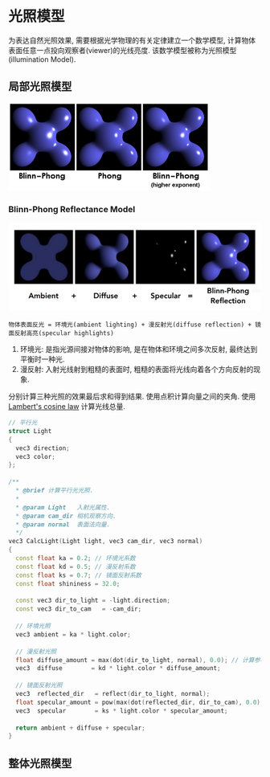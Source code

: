 # 光照模型

为表达自然光照效果, 需要根据光学物理的有关定律建立一个数学模型, 计算物体表面任意一点投向观察者(viewer)的光线亮度. 该数学模型被称为光照模型(illumination Model).

## 局部光照模型

![](assets/blinn_phong_and_phong.png)

### Blinn-Phong Reflectance Model
![](assets/blinn_phong.png)
```
物体表面反光 = 环境光(ambient lighting) + 漫反射光(diffuse reflection) + 镜面反射高亮(specular highlights)
```
1. 环境光:   是指光源间接对物体的影响, 是在物体和环境之间多次反射, 最终达到平衡时一种光.
2. 漫反射:   入射光线射到粗糙的表面时, 粗糙的表面将光线向着各个方向反射的现象.

分别计算三种光照的效果最后求和得到结果. 使用点积计算向量之间的夹角. 使用 [Lambert's cosine law] 计算光线总量.

```c++
// 平行光
struct Light
{
  vec3 direction;
  vec3 color;
};

/**
  * @brief 计算平行光光照.
  *
  * @param Light   入射光属性.
  * @param cam_dir 相机观察方向.
  * @param normal  表面法向量.
  */
vec3 CalcLight(Light light, vec3 cam_dir, vec3 normal)
{
  const float ka = 0.2; // 环境光系数
  const float kd = 0.5; // 漫反射系数
  const float ks = 0.7; // 镜面反射系数
  const float shininess = 32.0;

  const vec3 dir_to_light = -light.direction;
  const vec3 dir_to_cam   = -cam_dir;

  // 环境光照
  vec3 ambient = ka * light.color;

  // 漫反射光照
  float diffuse_amount = max(dot(dir_to_light, normal), 0.0); // 计算参与漫反射的光线总量
  vec3  diffuse        = kd * light.color * diffuse_amount;

  // 镜面反射光照
  vec3  reflected_dir   = reflect(dir_to_light, normal);                                       // 计算反射光线方向
  float specular_amount = pow(max(dot(reflected_dir, dir_to_cam), 0.0), u_material.shininess); // 计算参与镜面反射的光线总量
  vec3  specular        = ks * light.color * specular_amount;

  return ambient + diffuse + specular;
}
```

## 整体光照模型


[lambert's cosine law]: https://en.wikipedia.org/wiki/Lambert%27s_cosine_law
